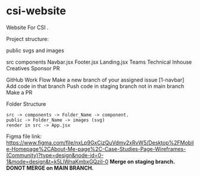 # csi-website
Website For CSI .

Project structure:

public 
 svgs and images

src
 components
  Navbar.jsx
  Footer.jsx
  Landing.jsx
  Teams
   Technical
   Inhouse
   Creatives
   Sponsor
   PR

GitHub Work Flow
Make a new branch of your assigned issue [1-navbar]
Add code in that branch
Push code in staging branch not in main branch
Make a PR
  
Folder Structure
```
src -> components -> Folder_Name -> component.
public -> Folder_Name -> images (svg)
render in src -> App.jsx
```
Figma file link: https://www.figma.com/file/nxLp9GxCizQuVdmv2xRvW5/Desktop%2FMobile-Homepage%2CAbout-Me-page%2C-Case-Studies-Page-Wireframes-(Community)?type=design&node-id=0-1&mode=design&t=k5LlWnaKmbxGQziI-0
**Merge on staging branch. 
DONOT MERGE on MAIN BRANCH.**

